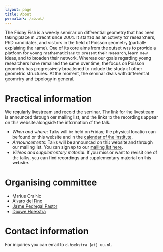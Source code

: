 ```yaml
---
layout: page
title: About
permalink: /about/
---
```

The Friday Fish is a weekly seminar on differential geometry that has been taking place in Utrecht since 2004. It started as an activity for researchers, PhD candidates, and visitors in the field of Poisson geometry (partially explaining the name). One of its core aims from the outset was to provide a platform for young mathematicians to present their research, learn new ideas, and to broaden their network. Whereas our goals regarding young researchers have remained the same over time, the focus on Poisson geometry has progressively broadened to include the study of other geometric structures. At the moment, the seminar deals with differential geometry and topology in general.

# Practical information
We regularly livestream and record the seminar. The link for the livestream is announced through our mailing list, and the links to the recordings appear on this website alongside the information of the talk.

- *When and where*: Talks will be held on Friday; the physical location can be found on this website and in the [calendar of the institute][calendar].
- *Announcements*: Talks will be announced on this website and through our mailing list. You can sign up to our [mailing list here][mailinglist].
- *Videos and supplementary material*: If you miss or want to revisit one of the talks, you can find recordings and supplementary material on this website.

# Organising committee
- [Marius Crainic][mariuscrainic]
- [Álvaro del Pino][alvarodelpino]
- [Jaime Pedregal Pastor][jaimepedregal]
- [Douwe Hoekstra][douwehoekstra]

# Contact information
For inquiries you can email to `d.hoekstra [at] uu.nl`.

[mariuscrainic]: https://webspace.science.uu.nl/~crain101/
[alvarodelpino]: https://alvarodelpino.wordpress.com/
[jaimepedregal]: https://www.uu.nl/medewerkers/JPedregalPastor
[douwehoekstra]: https://www.dhoekstra.xyz
[calendar]: https://utrechtgeometrycentre.nl/calendar/
[mailinglist]: https://mailman.science.uu.nl/mailman/listinfo/friday-fish
